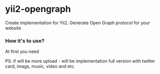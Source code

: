 # yii2-opengraph
Create implementation for Yii2. Generate Open Graph protocol for your website


### How it's to use?
At first you need 


PS: if will be more upload - will be implementation full version with twitter card, imags, music, video and etc. 